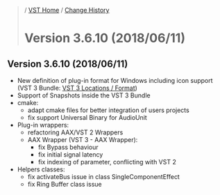 >/ [VST Home](../) / [Change History](./Index.md)
>
># Version 3.6.10 (2018/06/11)

## Version 3.6.10 (2018/06/11)

- New definition of plug-in format for Windows including icon support (VST 3 Bundle: [VST 3 Locations / Format](../Technical+Documentation/Locations+Format/Plugin+Locations.md))
- Support of Snapshots inside the VST 3 Bundle
- cmake:
  - adapt cmake files for better integration of users projects
  - fix support Universal Binary for AudioUnit
- Plug-in wrappers:
  - refactoring AAX/VST 2 Wrappers
  - AAX Wrapper (VST 3 - AAX Wrapper):
    - fix Bypass behaviour
    - fix initial signal latency
    - fix indexing of parameter, conflicting with VST 2
- Helpers classes:
  - fix activateBus issue in class SingleComponentEffect
  - fix Ring Buffer class issue
